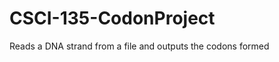 CSCI-135-CodonProject
=====================

Reads a DNA strand from a file and outputs the codons formed
